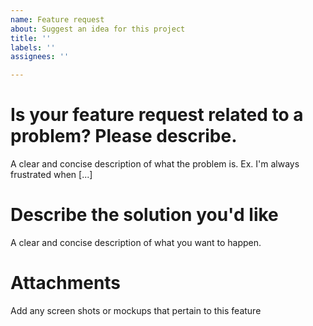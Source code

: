 ```yaml
---
name: Feature request
about: Suggest an idea for this project
title: ''
labels: ''
assignees: ''

---
```

	
# Is your feature request related to a problem? Please describe.

A clear and concise description of what the problem is. Ex. I'm always frustrated when [...]

# Describe the solution you'd like

A clear and concise description of what you want to happen.

# Attachments

Add any screen shots or mockups that pertain to this feature